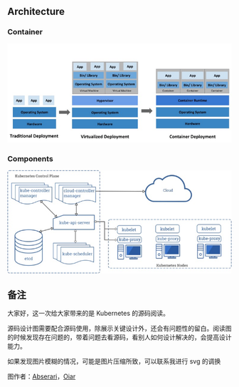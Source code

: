 <a name="QiXGb"></a>
## Architecture
<a name="Mjk0P"></a>
### Container
![image.png](1.jpeg)
<a name="RtIUX"></a>
### Components
![image.png](2.jpeg)

## 备注

大家好，这一次给大家带来的是 Kubernetes 的源码阅读。

源码设计图需要配合源码使用，除展示关键设计外，还会有问题性的留白。阅读图的时候发现存在问题的，带着问题去看源码，看别人如何设计解决的，会提高设计能力。

如果发现图片模糊的情况，可能是图片压缩所致，可以联系我进行 svg 的调换

图作者：[Abserari](https://yuque.com/abser)，[Oiar](https://yuque.com/oiar)
